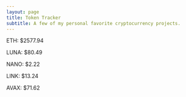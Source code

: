 ```yaml
---
layout: page
title: Token Tracker
subtitle: A few of my personal favorite cryptocurrency projects.
---
```


<!--BEGINCRYPTOINPUT-->
ETH: $2577.94

LUNA: $80.49

NANO: $2.22

LINK: $13.24

AVAX: $71.62

<!--ENDCRYPTOINPUT-->
